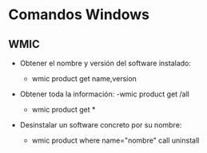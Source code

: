# Comandos Windows

## WMIC

- Obtener el nombre y versión del software instalado: 
    - wmic product get name,version

- Obtener toda la información: 
    -wmic product get /all                    
    - wmic product get *

-   Desinstalar un software concreto por su nombre:    
    - wmic product where name="nombre" call uninstall